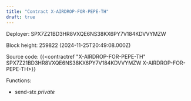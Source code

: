 ```yaml
---
title: "Contract X-AIRDROP-FOR-PEPE-TH"
draft: true
---
```

Deployer: SPX7Z21BD3HR8VXQE6NS38KX6PY7V184KDVVYMZW


 



Block height: 259822 (2024-11-25T20:49:08.000Z)

Source code: {{<contractref "X-AIRDROP-FOR-PEPE-TH" SPX7Z21BD3HR8VXQE6NS38KX6PY7V184KDVVYMZW X-AIRDROP-FOR-PEPE-TH>}}

Functions:

* send-stx _private_

